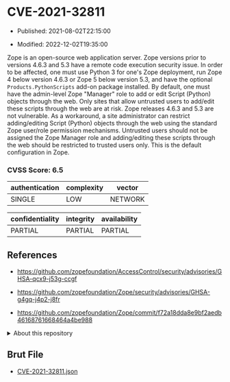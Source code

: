 # CVE-2021-32811

- Published: 2021-08-02T22:15:00

- Modified: 2022-12-02T19:35:00

Zope is an open-source web application server. Zope versions prior to versions 4.6.3 and 5.3 have a remote code execution security issue. In order to be affected, one must use Python 3 for one's Zope deployment, run Zope 4 below version 4.6.3 or Zope 5 below version 5.3, and have the optional `Products.PythonScripts` add-on package installed. By default, one must have the admin-level Zope "Manager" role to add or edit Script (Python) objects through the web. Only sites that allow untrusted users to add/edit these scripts through the web are at risk. Zope releases 4.6.3 and 5.3 are not vulnerable. As a workaround, a site administrator can restrict adding/editing Script (Python) objects through the web using the standard Zope user/role permission mechanisms. Untrusted users should not be assigned the Zope Manager role and adding/editing these scripts through the web should be restricted to trusted users only. This is the default configuration in Zope.

### CVSS Score: **6.5**

| authentication | complexity | vector |
| --- | --- | --- |
| SINGLE | LOW | NETWORK |

| confidentiality | integrity | availability |
| --- | --- | --- |
| PARTIAL | PARTIAL | PARTIAL |

## References

* https://github.com/zopefoundation/AccessControl/security/advisories/GHSA-qcx9-j53g-ccgf

* https://github.com/zopefoundation/Zope/security/advisories/GHSA-g4gq-j4p2-j8fr

* https://github.com/zopefoundation/Zope/commit/f72a18dda8e9bf2aedb46168761668464a4be988

<details>
<summary>About this repository</summary> 

  This repository is part of the project [Live Hack CVE](https://github.com/Live-Hack-CVE). Main website can be found [www.live-hack.org](https://www.live-hack.org) 
  
  Made by [Sn0wAlice](https://github.com/Sn0wAlice) for the people that care about security and need to have a feed of the latest CVEs. Hope you enjoy it, don't forget to star the repo and follow me on [Twitter](https://twitter.com/Sn0wAlice) and [Github](https://github.com/Sn0wAlice). And that is my [personnal website](https://www.alice-snow.me/)

  - [Home Page](https://github.com/Live-Hack-CVE)
  - [Framework](https://github.com/Live-Hack-CVE/cve-framework)
  - [CVE database](https://github.com/Live-Hack-CVE/full_database)
  - [Changelog](https://github.com/Live-Hack-CVE/Changelog)
</details>

## Brut File

* [CVE-2021-32811.json](https://raw.githubusercontent.com/Live-Hack-CVE/full_database/main/cves/2021/CVE-2021-32811.json)

